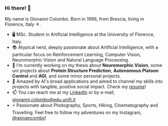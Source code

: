 ### Hi there! 👋

My name is Giovanni Colombo. Born in 1996, from Brescia, living in Florence, Italy ⚜️.

- 🖥️ MSc. Student in Artificial Intelligence at the University of Florence, Italy.
- 📚 Atypical nerd, deeply passionate about Artificial Intelligence, with a particular focus on Reinforcement Learning, Computer Vision, Neuromorphic Vision and Natural Language Processing.
- 🔭 I’m currently working on my thesis about **Neuromorphic Vision**, some uni projects about **Protein Structure Prediction**, **Autonomous Platoon Control** and **AGI**, and some minor personal projects.
- 🚀 Amazed by AI's broad applications and aimed to channel my skills into projects with tangible, positive social impact. Check my [resume](https://github.com/giovancombo/giovancombo/blob/main/resume.pdf)!
- 📫 You can reach me at my [LinkedIn](https://www.linkedin.com/in/aigiovancombo/) or by e-mail, giovanni.colombo@edu.unifi.it
- ⚡ Passionate about Photography, Sports, Hiking, Cinematography and Travelling. Feel free to follow my adventures on my Instagram, [@giovancombo](https://www.instagram.com/giovancombo/)!
